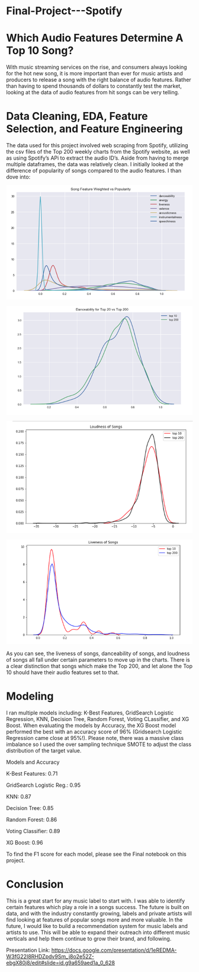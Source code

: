 # Final-Project---Spotify
# Which Audio Features Determine A Top 10 Song?

With music streaming services on the rise, and consumers always looking for the hot new song, it is more important than ever for music artists and producers to release a song with the right balance of audio features. Rather than having to spend thousands of dollars to constantly test the market, looking at the data of audio features from hit songs can be very telling.

# Data Cleaning, EDA, Feature Selection, and Feature Engineering

The data used for this project involved web scraping from Spotify,  utilizing the csv files of the Top 200 weekly charts from the Spotify website, as well as using Spotify’s APi to extract the audio ID’s. Aside from having to merge multiple dataframes, the data was relatively clean. I initially looked at the difference of popularity of songs compared to the audio features. I than dove into: 

![Test Image 4](https://github.com/jbillet/Final-Project---Spotify/blob/master/Screen%20Shot%202020-09-23%20at%202.17.40%20AM.png)

![Test Image 4](https://github.com/jbillet/Final-Project---Spotify/blob/master/Screen%20Shot%202020-09-23%20at%202.17.47%20AM.png)

![Test Image 4](https://github.com/jbillet/Final-Project---Spotify/blob/master/Screen%20Shot%202020-09-23%20at%202.17.53%20AM.png)

![Test Image 4](https://github.com/jbillet/Final-Project---Spotify/blob/master/Screen%20Shot%202020-09-23%20at%202.17.59%20AM.png)


As you can see, the liveness of songs, danceability of songs, and loudness of songs all fall under certain parameters to move up in the charts. There is a clear distinction that songs which make the Top 200, and let alone the Top 10 should have their audio features set to that.



# Modeling

I ran multiple models including: K-Best Features, GridSearch Logistic Regression, KNN, Decision Tree, Random Forest, Voting CLassifier, and XG Boost. When evaluating the models by Accuracy, the XG Boost model performed the best with an accuracy score of 96% (Gridsearch Logistic Regression came close at 95%!). Please note, there was a massive class imbalance so I used the over sampling technique SMOTE to adjust the class distribution of the target value.

 
Models and Accuracy
                                  
K-Best Features:                   0.71

GridSearch Logistic Reg.:          0.95

KNN:                               0.87

Decision Tree:                     0.85

Random Forest:                     0.86

Voting Classifier:                 0.89

XG Boost:                          0.96

To find the F1 score for each model, please see the Final notebook on this project.

# Conclusion

This is a great start for any music label to start with. I was able to identify certain features which play a role in a songs success. The future is built on data, and with the industry constantly growing, labels and private artists will find looking at features of popular songs more and more valuable. In the future, I would like to build a recommendation system for music labels and artists to use. This will be able to expand their outreach into different music verticals and help them continue to grow their brand, and following.

Presentation Link: https://docs.google.com/presentation/d/1eREDMA-W3fG22I8RHDZpdv9Sm_j8o2e52Z-ebgX80j8/edit#slide=id.g9a659aed1a_0_628
